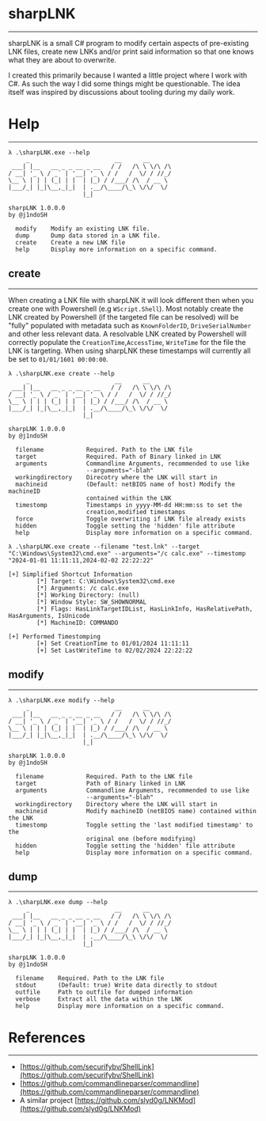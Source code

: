 # sharpLNK
---

sharpLNK is a small C# program to modify certain aspects of pre-existing LNK files, create new LNKs and/or print said information so that one knows what they are about to overwrite.

I created this primarily because I wanted a little project where I work with C#. As such the way I did some things might be questionable. The idea itself was inspired by discussions about tooling during my daily work. 

# Help
---
```
λ .\sharpLNK.exe --help
     _                        __      __
 ___| |__   __ _ _ __ _ __   / /   /\ \ \/\ /\
/ __| '_ \ / _` | '__| '_ \ / /   /  \/ / //_/
\__ \ | | | (_| | |  | |_) / /___/ /\  / __ \
|___/_| |_|\__,_|_|  | .__/\____/\_\ \/\/  \/
                     |_|

sharpLNK 1.0.0.0
by @j1ndoSH

  modify    Modify an existing LNK file.
  dump      Dump data stored in a LNK file.
  create    Create a new LNK file
  help      Display more information on a specific command.
```

## create
---

When creating a LNK file with sharpLNK it will look different then when you create one with Powershell (e.g `WScript.Shell`). Most notably create the LNK created by Powershell (if the targeted file can be resolved) will be "fully" populated with metadata such as `KnownFolderID`, `DriveSerialNumber` and other less relevant data. A resolvable LNK created by Powershell will correctly populate the `CreationTime`,`AccessTime`, `WriteTime` for the file the LNK is targeting. When using sharpLNK these timestamps will currently all be set to `01/01/1601 00:00:00`.

```
λ .\sharpLNK.exe create --help
     _                        __      __
 ___| |__   __ _ _ __ _ __   / /   /\ \ \/\ /\
/ __| '_ \ / _` | '__| '_ \ / /   /  \/ / //_/
\__ \ | | | (_| | |  | |_) / /___/ /\  / __ \
|___/_| |_|\__,_|_|  | .__/\____/\_\ \/\/  \/
                     |_|

sharpLNK 1.0.0.0
by @j1ndoSH

  filename            Required. Path to the LNK file
  target              Required. Path of Binary linked in LNK
  arguments           Commandline Arguments, recommended to use like
                      --arguments="-blah"
  workingdirectory    Direcotry where the LNK will start in
  machineid           (Default: netBIOS name of host) Modify the machineID
                      contained within the LNK
  timestomp           Timestamps in yyyy-MM-dd HH:mm:ss to set the
                      creation,modified timestamps
  force               Toggle overwriting if LNK file already exists
  hidden              Toggle setting the 'hidden' file attribute
  help                Display more information on a specific command.
```

```
λ .\sharpLNK.exe create --filename "test.lnk" --target "C:\Windows\System32\cmd.exe" --arguments="/c calc.exe" --timestomp "2024-01-01 11:11:11,2024-02-02 22:22:22"

[+] Simplified Shortcut Information
        [*] Target: C:\Windows\System32\cmd.exe
        [*] Arguments: /c calc.exe
        [*] Working Directory: (null)
        [*] Window Style: SW_SHOWNORMAL
        [*] Flags: HasLinkTargetIDList, HasLinkInfo, HasRelativePath, HasArguments, IsUnicode
        [*] MachineID: COMMANDO

[+] Performed Timestomping
        [+] Set CreationTime to 01/01/2024 11:11:11
        [+] Set LastWriteTime to 02/02/2024 22:22:22
```

## modify
---
```
λ .\sharpLNK.exe modify --help
     _                        __      __
 ___| |__   __ _ _ __ _ __   / /   /\ \ \/\ /\
/ __| '_ \ / _` | '__| '_ \ / /   /  \/ / //_/
\__ \ | | | (_| | |  | |_) / /___/ /\  / __ \
|___/_| |_|\__,_|_|  | .__/\____/\_\ \/\/  \/
                     |_|

sharpLNK 1.0.0.0
by @j1ndoSH

  filename            Required. Path to the LNK file
  target              Path of Binary linked in LNK
  arguments           Commandline Arguments, recommended to use like
                      --arguments="-blah"
  workingdirectory    Directory where the LNK will start in
  machineid           Modify machineID (netBIOS name) contained within the LNK
  timestomp           Toggle setting the 'last modified timestamp' to the
                      original one (before modifying)
  hidden              Toggle setting the 'hidden' file attribute
  help                Display more information on a specific command.
```

## dump
---
```
λ .\sharpLNK.exe dump --help
     _                        __      __
 ___| |__   __ _ _ __ _ __   / /   /\ \ \/\ /\
/ __| '_ \ / _` | '__| '_ \ / /   /  \/ / //_/
\__ \ | | | (_| | |  | |_) / /___/ /\  / __ \
|___/_| |_|\__,_|_|  | .__/\____/\_\ \/\/  \/
                     |_|

sharpLNK 1.0.0.0
by @j1ndoSH

  filename    Required. Path to the LNK file
  stdout      (Default: true) Write data directly to stdout
  outfile     Path to outfile for dumped information
  verbose     Extract all the data within the LNK
  help        Display more information on a specific command.
```

# References
---
- [https://github.com/securifybv/ShellLink](https://github.com/securifybv/ShellLink)
- [https://github.com/commandlineparser/commandline](https://github.com/commandlineparser/commandline)
- A similar project [https://github.com/slyd0g/LNKMod](https://github.com/slyd0g/LNKMod) 
